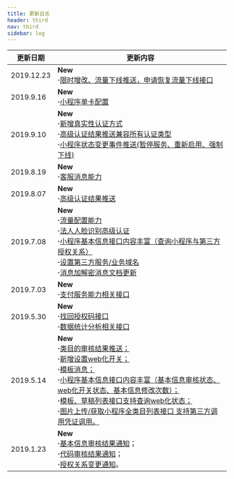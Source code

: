 ```yaml
---
title: 更新日志
header: third
nav: third
sidebar: log
---
```



|更新日期| 更新内容|
|-----|-----|
|2019.12.23 |**New** <br> **·**<a href="https://smartprogram.baidu.com/docs/third/info/#申请恢复流量下线">限时增改、流量下线推送，申请恢复流量下线接口</a> |
|2019.9.16 |**New** <br> **·**<a href="https://smartprogram.baidu.com/docs/third/sitemap/#小程序单卡配置">小程序单卡配置</a>|
|2019.9.10 |**New** <br> **·**<a href="https://smartprogram.baidu.com/docs//third/customer/#获取对公认证页面链接">新增真实性认证方式</a><br> **·**<a href="https://smartprogram.baidu.com/docs//third/customer/#高级认证结果推送">高级认证结果推送兼容所有认证类型</a> <br> **·**<a href="https://smartprogram.baidu.com/docs/third/info/#小程序状态变更推送">小程序状态变更事件推送(暂停服务、重新启用、强制下线)</a>|
|2019.8.19 | **New** <br> **·**<a href="https://smartprogram.baidu.com/docs/third/customerability/">客服消息能力</a>|
|2019.8.07 | **New**<br/>**·**<a href="https://smartprogram.baidu.com/docs//third/customer/#高级认证结果推送">高级认证结果推送</a>|
|2019.7.08 | **New**<br/>**·**<a href="https://smartprogram.baidu.com/docs/third/sitemap/">流量配置能力</a> <br/> **·**<a href="https://smartprogram.baidu.com/docs//third/customer/">法人人脸识别高级认证</a> </a><br>**·**<a href="https://smartprogram.baidu.com/docs/third/pro/#8、获取小程序基础信息">小程序基本信息接口内容丰富（查询小程序与第三方授权关系）</a> <br>**·**<a href="https://smartprogram.baidu.com/docs/third/domain/">设置第三方服务/业务域名</a><br>**·**<a href="https://smartprogram.baidu.com/docs/third/deciphering/">消息加解密消息文档更新</a>|
|2019.7.03 | **New**<br/>**·**<a href="https://smartprogram.baidu.com/docs/third/paymentservice/">支付服务能力相关接口</a> |
|2019.5.30 | **New**<br>**·**<a href="https://smartprogram.baidu.com/docs/third/pro/#9、找回授权码">找回授权码接口</a><br>**·**<a href="https://smartprogram.baidu.com/docs/third/datastatistics/">数据统计分析相关接口</a> |
|2019.5.14 | **New** <br> **·**<a href="https://smartprogram.baidu.com/docs/third/info/#基本信息审核通知">类目的审核结果推送；</a><br>**·**<a href="https://smartprogram.baidu.com/docs/third/sitemap/#设置web化开关">新增设置web化开关；</a><br>**·**<a href="https://smartprogram.baidu.com/docs/third/api/">模板消息；</a><br>**·**<a href="https://smartprogram.baidu.com/docs/third/pro/#8、获取小程序基础信息">小程序基本信息接口内容丰富（基本信息审核状态、web化开关状态、基本信息修改次数）；</a><br>**·**<a href="https://smartprogram.baidu.com/docs/third/module/">模板、草稿列表接口支持查询web化状态；</a><br>**·**<a href="https://smartprogram.baidu.com/docs/third/upload/">图片上传/获取小程序全类目列表接口 支持第三方调用凭证调用。</a>
|2019.1.23 | **New** <br> **·**<a href="https://smartprogram.baidu.com/docs/third/info/#基本信息审核结果通知">基本信息审核结果通知</a>；<br>**·**<a href="https://smartprogram.baidu.com/docs/third/apppage/#代码审核结果通知">代码审核结果通知</a>；<br>**·**<a href="https://smartprogram.baidu.com/docs/third/pro/">授权关系变更通知</a>。|

